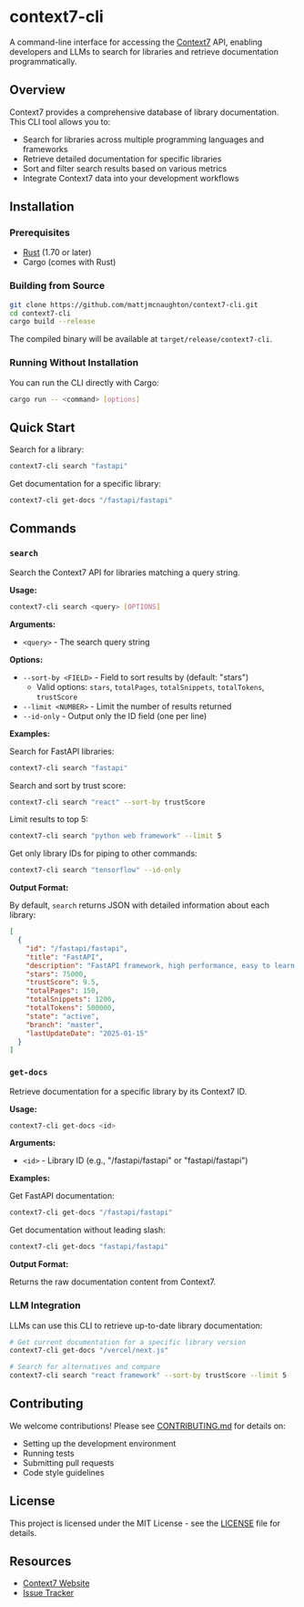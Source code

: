 # context7-cli

A command-line interface for accessing the [Context7](https://context7.com) API, enabling developers and LLMs to search for libraries and retrieve documentation programmatically.

## Overview

Context7 provides a comprehensive database of library documentation. This CLI tool allows you to:
- Search for libraries across multiple programming languages and frameworks
- Retrieve detailed documentation for specific libraries
- Sort and filter search results based on various metrics
- Integrate Context7 data into your development workflows

## Installation

### Prerequisites

- [Rust](https://www.rust-lang.org/tools/install) (1.70 or later)
- Cargo (comes with Rust)

### Building from Source

```bash
git clone https://github.com/mattjmcnaughton/context7-cli.git
cd context7-cli
cargo build --release
```

The compiled binary will be available at `target/release/context7-cli`.

### Running Without Installation

You can run the CLI directly with Cargo:

```bash
cargo run -- <command> [options]
```

## Quick Start

Search for a library:
```bash
context7-cli search "fastapi"
```

Get documentation for a specific library:
```bash
context7-cli get-docs "/fastapi/fastapi"
```

## Commands

### `search`

Search the Context7 API for libraries matching a query string.

**Usage:**
```bash
context7-cli search <query> [OPTIONS]
```

**Arguments:**
- `<query>` - The search query string

**Options:**
- `--sort-by <FIELD>` - Field to sort results by (default: "stars")
  - Valid options: `stars`, `totalPages`, `totalSnippets`, `totalTokens`, `trustScore`
- `--limit <NUMBER>` - Limit the number of results returned
- `--id-only` - Output only the ID field (one per line)

**Examples:**

Search for FastAPI libraries:
```bash
context7-cli search "fastapi"
```

Search and sort by trust score:
```bash
context7-cli search "react" --sort-by trustScore
```

Limit results to top 5:
```bash
context7-cli search "python web framework" --limit 5
```

Get only library IDs for piping to other commands:
```bash
context7-cli search "tensorflow" --id-only
```

**Output Format:**

By default, `search` returns JSON with detailed information about each library:
```json
[
  {
    "id": "/fastapi/fastapi",
    "title": "FastAPI",
    "description": "FastAPI framework, high performance, easy to learn...",
    "stars": 75000,
    "trustScore": 9.5,
    "totalPages": 150,
    "totalSnippets": 1200,
    "totalTokens": 500000,
    "state": "active",
    "branch": "master",
    "lastUpdateDate": "2025-01-15"
  }
]
```

### `get-docs`

Retrieve documentation for a specific library by its Context7 ID.

**Usage:**
```bash
context7-cli get-docs <id>
```

**Arguments:**
- `<id>` - Library ID (e.g., "/fastapi/fastapi" or "fastapi/fastapi")

**Examples:**

Get FastAPI documentation:
```bash
context7-cli get-docs "/fastapi/fastapi"
```

Get documentation without leading slash:
```bash
context7-cli get-docs "fastapi/fastapi"
```

**Output Format:**

Returns the raw documentation content from Context7.

### LLM Integration

LLMs can use this CLI to retrieve up-to-date library documentation:
```bash
# Get current documentation for a specific library version
context7-cli get-docs "/vercel/next.js"

# Search for alternatives and compare
context7-cli search "react framework" --sort-by trustScore --limit 5
```

## Contributing

We welcome contributions! Please see [CONTRIBUTING.md](CONTRIBUTING.md) for details on:
- Setting up the development environment
- Running tests
- Submitting pull requests
- Code style guidelines

## License

This project is licensed under the MIT License - see the [LICENSE](LICENSE) file for details.

## Resources

- [Context7 Website](https://context7.com)
- [Issue Tracker](https://github.com/mattjmcnaughton/context7-cli/issues)
